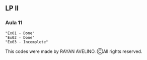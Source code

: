 ## LP II ##

### Aula 11 ###

```
"Ex01 - Done"
"Ex02 - Done"
"Ex03 - Incomplete"
```

This codes were made by RAYAN AVELINO. ⒸAll rights reserved.
